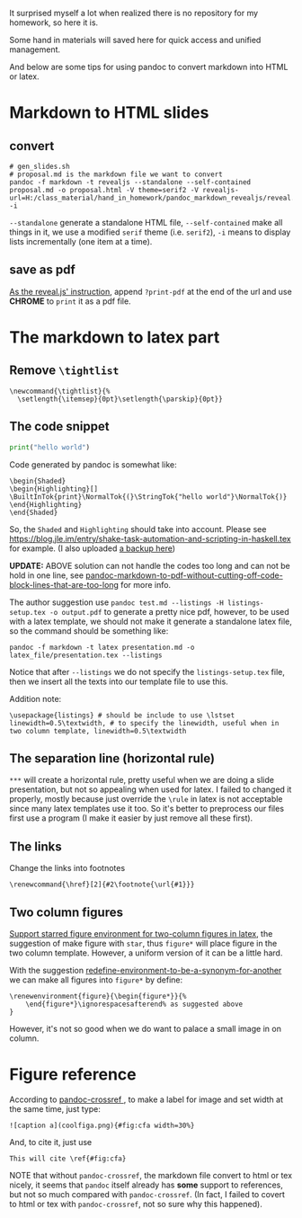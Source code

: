 It surprised myself a lot when realized there is no repository for my homework, so here it is.

Some hand in materials will saved here for quick access and unified management.

And below are some tips for using pandoc to convert markdown into HTML or latex.


# Markdown to HTML slides

## convert

``` vi
# gen_slides.sh
# proposal.md is the markdown file we want to convert
pandoc -f markdown -t revealjs --standalone --self-contained proposal.md -o proposal.html -V theme=serif2 -V revealjs-url=H:/class_material/hand_in_homework/pandoc_markdown_revealjs/reveal.js -i
```

`--standalone` generate a standalone HTML file, `--self-contained` make all things in it, we use a modified `serif` theme (i.e. `serif2`), `-i` means to display lists incrementally (one item at a time).

## save as pdf

[As the reveal.js' instruction](https://github.com/hakimel/reveal.js#instructions-1), append `?print-pdf` at the end of the url and use **CHROME** to `print` it as a pdf file.

# The markdown to latex part

## Remove `\tightlist`

``` vi
\newcommand{\tightlist}{%
  \setlength{\itemsep}{0pt}\setlength{\parskip}{0pt}}
```

## The code snippet

``` python
print("hello world")
```

Code generated by pandoc is somewhat like:

``` vi
\begin{Shaded}
\begin{Highlighting}[]
\BuiltInTok{print}\NormalTok{(}\StringTok{"hello world"}\NormalTok{)}
\end{Highlighting}
\end{Shaded}
```

So, the `Shaded` and `Highlighting` should take into account. Please see [https://blog.jle.im/entry/shake-task-automation-and-scripting-in-haskell.tex
](https://blog.jle.im/entry/shake-task-automation-and-scripting-in-haskell.tex
) for example. (I also uploaded [a backup here](shake-task-automation-and-scripting-in-haskell.tex))

**UPDATE:** ABOVE solution can not handle the codes too long and can not be hold in one line, see [pandoc-markdown-to-pdf-without-cutting-off-code-block-lines-that-are-too-long](https://tex.stackexchange.com/questions/179926/pandoc-markdown-to-pdf-without-cutting-off-code-block-lines-that-are-too-long) for more info.

The author suggestion use `pandoc test.md --listings -H listings-setup.tex -o output.pdf` to generate a pretty nice pdf, however, to be used with a latex template, we should not make it generate a standalone latex file, so the command should be something like:

``` vi
pandoc -f markdown -t latex presentation.md -o latex_file/presentation.tex --listings
```

Notice that after `--listings` we do not specify the `listings-setup.tex` file, then we insert all the texts into our template file to use this.

Addition note:

``` vi
\usepackage{listings} # should be include to use \lstset
linewidth=0.5\textwidth, # to specify the linewidth, useful when in two column template, linewidth=0.5\textwidth
```


## The separation line (horizontal rule)

`***` will create a horizontal rule, pretty useful when we are doing a slide presentation, but not so appealing when used for latex. I failed to changed it properly, mostly because just override the `\rule` in latex is not acceptable since many latex templates use it too. So it's better to preprocess our files first use a program (I make it easier by just remove all these first).

## The links 

Change the links into footnotes

``` vi
\renewcommand{\href}[2]{#2\footnote{\url{#1}}}
```

## Two column figures

[Support starred figure environment for two-column figures in latex](https://github.com/jgm/pandoc/issues/2701), the suggestion of make figure with `star`, thus `figure*` will place figure in the two column template. However, a uniform version of it can be a little hard.

With the suggestion [redefine-environment-to-be-a-synonym-for-another](https://tex.stackexchange.com/questions/82859/redefine-environment-to-be-a-synonym-for-another) we can make all figures into `figure*` by define:

``` vi
\renewenvironment{figure}{\begin{figure*}}{%
    \end{figure*}\ignorespacesafterend% as suggested above
}
```

However, it's not so good when we do want to palace a small image in on column.

# Figure reference

According to [pandoc-crossref
](https://github.com/lierdakil/pandoc-crossref), to make a label for image and set width at the same time, just type:

``` vi
![caption a](coolfiga.png){#fig:cfa width=30%}
```

And, to cite it, just use 

``` vi
This will cite \ref{#fig:cfa} 
```

NOTE that without `pandoc-crossref`, the markdown file convert to html or tex nicely, it seems that `pandoc` itself already has **some** support to references, but not so much compared with `pandoc-crossref`. (In fact, I failed to covert to html or tex with `pandoc-crossref`, not so sure why this happened).


